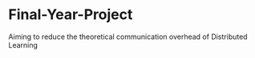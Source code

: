 # Final-Year-Project
Aiming to reduce the theoretical communication overhead of Distributed Learning
